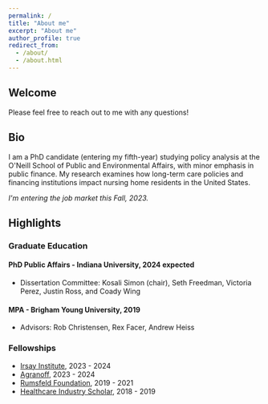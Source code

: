 ```yaml
---
permalink: /
title: "About me"
excerpt: "About me"
author_profile: true
redirect_from: 
  - /about/
  - /about.html
---
```


## Welcome
Please feel free to reach out to me with any questions!

## Bio
I am a PhD candidate (entering my fifth-year) studying policy analysis at the O'Neill School of Public and Environmental Affairs, with minor emphasis in public finance. 
My research examines how long-term care policies and financing institutions impact nursing home residents in the United States. 

*I'm entering the job market this Fall, 2023.* 

## Highlights 

### Graduate Education
#### PhD Public Affairs - Indiana University, 2024 expected  
* Dissertation Committee: Kosali Simon (chair), Seth Freedman, Victoria Perez, Justin Ross, and Coady Wing  

#### MPA - Brigham Young University, 2019  
* Advisors: Rob Christensen, Rex Facer, Andrew Heiss

### Fellowships
* [Irsay Institute](https://irsay.iu.edu/index.html), 2023 - 2024
* [Agranoff](https://oneill.indiana.edu/faculty-research/directory/profiles/faculty/full-time/agranoff-robert.html), 2023 - 2024
* [Rumsfeld Foundation](https://www.rumsfeldfoundation.org/public_service/graduate_fellowships), 2019 - 2021
* [Healthcare Industry Scholar](https://marriott.byu.edu/hlc/), 2018 - 2019
